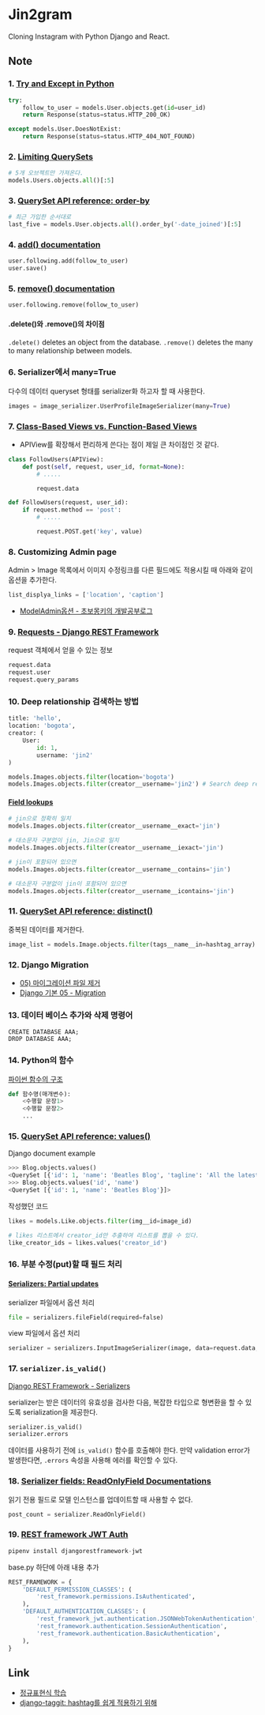 # Jin2gram

Cloning Instagram with Python Django and React.

## Note

### 1. [Try and Except in Python](http://www.pythonforbeginners.com/error-handling/python-try-and-except)

```python
try:
    follow_to_user = models.User.objects.get(id=user_id)
    return Response(status=status.HTTP_200_OK)

except models.User.DoesNotExist:
    return Response(status=status.HTTP_404_NOT_FOUND)
```

### 2. [Limiting QuerySets](https://docs.djangoproject.com/en/1.11/topics/db/queries/#limiting-querysets)

```python
# 5개 오브젝트만 가져온다.
models.Users.objects.all()[:5]
```

### 3. [QuerySet API reference: order-by](https://docs.djangoproject.com/en/2.0/ref/models/querysets/#order-by)

```python
# 최근 가입한 순서대로
last_five = models.User.objects.all().order_by('-date_joined')[:5]
```

### 4. [add() documentation](https://docs.djangoproject.com/en/1.11/ref/models/relations/#django.db.models.fields.related.RelatedManager.add)

```python
user.following.add(follow_to_user)
user.save()
```

### 5. [remove() documentation](https://docs.djangoproject.com/en/1.11/ref/models/relations/#django.db.models.fields.related.RelatedManager.remove)

```python
user.following.remove(follow_to_user)
```

#### .delete()와 .remove()의 차이점

`.delete()` deletes an object from the database. 
`.remove()` deletes the many to many relationship between models.

### 6. Serializer에서 many=True

다수의 데이터 queryset 형태를 serializer화 하고자 할 때 사용한다.

```python
images = image_serializer.UserProfileImageSerializer(many=True)
```

### 7. [Class-Based Views vs. Function-Based Views](https://simpleisbetterthancomplex.com/article/2017/03/21/class-based-views-vs-function-based-views.html)

- APIView를 확장해서 편리하게 쓴다는 점이 제일 큰 차이점인 것 같다.

```python
class FollowUsers(APIView):
    def post(self, request, user_id, format=None):
        # .....

        request.data
```

```python
def FollowUsers(request, user_id):
    if request.method == 'post':
        # .....

        request.POST.get('key', value)
```

### 8. Customizing Admin page

Admin > Image 목록에서 이미지 수정링크를 다른 필드에도 적용시킬 때 아래와 같이 옵션을 추가한다.

```python
list_displya_links = ['location', 'caption']
```

- [ModelAdmin옵션 - 초보몽키의 개발공부로그](https://wayhome25.github.io/django/2017/03/22/django-ep8-django-admin/)

### 9. [Requests - Django REST Framework](http://www.django-rest-framework.org/api-guide/requests/)

request 객체에서 얻을 수 있는 정보

```python
request.data
request.user
request.query_params
```

### 10. Deep relationship 검색하는 방법

```python
title: 'hello',
location: 'bogota',
creator: (
    User:
        id: 1,
        username: 'jin2'
)

models.Images.objects.filter(location='bogota')
models.Images.objects.filter(creator__username='jin2') # Search deep relationship
```

#### [Field lookups](https://docs.djangoproject.com/en/1.11/topics/db/queries/#field-lookups)

```python
# jin으로 정확히 일치
models.Images.objects.filter(creator__username__exact='jin')

# 대소문자 구분없이 jin, Jin으로 일치
models.Images.objects.filter(creator__username__iexact='jin')

# jin이 포함되어 있으면
models.Images.objects.filter(creator__username__contains='jin')

# 대소문자 구분없이 jin이 포함되어 있으면
models.Images.objects.filter(creator__username__icontains='jin')
```

### 11. [QuerySet API reference: distinct()](https://docs.djangoproject.com/en/2.0/ref/models/querysets/#distinct)

중복된 데이터를 제거한다.

```python
image_list = models.Image.objects.filter(tags__name__in=hashtag_array).distinct()
```

### 12. Django Migration

- [05) 마이그레이션 파일 제거](https://wikidocs.net/9926)
- [Django 기본 05 - Migration](https://wayhome25.github.io/django/2017/03/20/django-ep6-migrations/)

### 13. 데이터 베이스 추가와 삭제 명령어

```terminal
CREATE DATABASE AAA;
DROP DATABASE AAA;
```

### 14. Python의 함수

[파이썬 함수의 구조](https://wikidocs.net/24)

```python
def 함수명(매개변수):
    <수행할 문장1>
    <수행할 문장2>
    ...
```

### 15. [QuerySet API reference: values()](https://docs.djangoproject.com/en/1.11/ref/models/querysets/#values)

Django document example

```python
>>> Blog.objects.values()
<QuerySet [{'id': 1, 'name': 'Beatles Blog', 'tagline': 'All the latest Beatles news.'}]>
>>> Blog.objects.values('id', 'name')
<QuerySet [{'id': 1, 'name': 'Beatles Blog'}]>
```

작성했던 코드

```python
likes = models.Like.objects.filter(img__id=image_id)

# likes 리스트에서 creator_id만 추출하여 리스트를 뽑을 수 있다.
like_creator_ids = likes.values('creator_id')
```

### 16. 부분 수정(put)할 때 필드 처리

#### [Serializers: Partial updates](http://www.django-rest-framework.org/api-guide/serializers/#partial-updates)

serializer 파일에서 옵션 처리

```python
file = serializers.fileField(required=false)
```

view 파일에서 옵션 처리

```python
serializer = serializers.InputImageSerializer(image, data=request.data, patial=True)
```

### 17. `serializer.is_valid()`

[Django REST Framework - Serializers](http://brownbears.tistory.com/71)

serializer는 받은 데이터의 유효성을 검사한 다음, 복잡한 타입으로 형변환을 할 수 있도록 serialization을 제공한다.

```python
serializer.is_valid()
serializer.errors
```

데이터를 사용하기 전에 `is_valid()` 함수를 호출해야 한다. 만약 validation error가 발생한다면, `.errors` 속성을 사용해 에러를 확인할 수 있다.

### 18. [Serializer fields: ReadOnlyField Documentations](http://www.django-rest-framework.org/api-guide/fields/#readonlyfield)

읽기 전용 필드로 모델 인스턴스를 업데이트할 때 사용할 수 없다.

```python
post_count = serializer.ReadOnlyField()
```

### 19. [REST framework JWT Auth](http://getblimp.github.io/django-rest-framework-jwt/)

```python
pipenv install djangorestframework-jwt
```

base.py 하단에 아래 내용 추가

```python
REST_FRAMEWORK = {
    'DEFAULT_PERMISSION_CLASSES': (
        'rest_framework.permissions.IsAuthenticated',
    ),
    'DEFAULT_AUTHENTICATION_CLASSES': (
        'rest_framework_jwt.authentication.JSONWebTokenAuthentication',
        'rest_framework.authentication.SessionAuthentication',
        'rest_framework.authentication.BasicAuthentication',
    ),
}
```

## Link

- [정규표현식 학습](https://regexone.com/)
- [django-taggit: hashtag를 쉽게 적용하기 위해](https://github.com/alex/django-taggit)